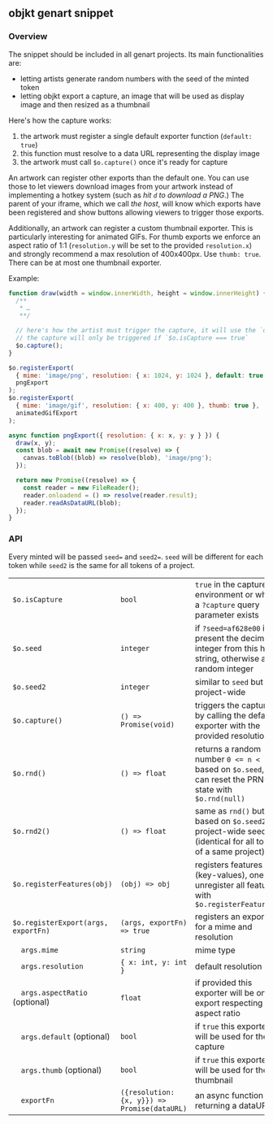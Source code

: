 ## objkt genart snippet

### Overview

The snippet should be included in all genart projects.
Its main functionalities are:
- letting artists generate random numbers with the seed of the minted token
- letting objkt export a capture, an image that will be used as display image and then resized as a thumbnail

Here's how the capture works:

1. the artwork must register a single default exporter function (`default: true`)
2. this function must resolve to a data URL representing the display image
3. the artwork must call `$o.capture()` once it's ready for capture

An artwork can register other exports than the default one. You can use those to let viewers download images from your artwork instead of implementing a hotkey system (such as *hit `d` to download a PNG*.) The parent of your iframe, which we call *the host*, will know which exports have been registered and show buttons allowing viewers to trigger those exports.

Additionally, an artwork can register a custom thumbnail exporter. This is particularly interesting for animated GIFs. For thumb exports we enforce an aspect ratio of 1:1 (`resolution.y` will be set to the provided `resolution.x`) and strongly recommend a max resolution of 400x400px. Use `thumb: true`. There can be at most one thumbnail exporter.

Example:

```js
function draw(width = window.innerWidth, height = window.innerHeight) {
  /** 
   * …
   **/

  // here's how the artist must trigger the capture, it will use the `default` exporter with the provided resolution
  // the capture will only be triggered if `$o.isCapture === true`
  $o.capture();
}

$o.registerExport(
  { mime: 'image/png', resolution: { x: 1024, y: 1024 }, default: true },
  pngExport
);
$o.registerExport(
  { mime: 'image/gif', resolution: { x: 400, y: 400 }, thumb: true },
  animatedGifExport
);

async function pngExport({ resolution: { x: x, y: y } }) {
  draw(x, y);
  const blob = await new Promise((resolve) => {
    canvas.toBlob((blob) => resolve(blob), 'image/png');
  });

  return new Promise((resolve) => {
    const reader = new FileReader();
    reader.onloadend = () => resolve(reader.result);
    reader.readAsDataURL(blob);
  });
}
```

### API

Every minted will be passed `seed=` and `seed2=`. `seed` will be different for each token while `seed2` is the same for all tokens of a project.

|                                     |                                              |                                                                                                           |
| ----------------------------------- | -------------------------------------------- | --------------------------------------------------------------------------------------------------------- |
| `$o.isCapture`                      | `bool`                                       | `true` in the capture environment or when a `?capture` query parameter exists                             |
| `$o.seed`                           | `integer`                                    | if `?seed=af628e00` is present the decimal integer from this hex string, otherwise a random integer       |
| `$o.seed2`                          | `integer`                                    | similar to `seed` but project-wide                                                                        |
| `$o.capture()`                      | `() => Promise(void)`                        | triggers the capture by calling the default exporter with the provided resolution                         |
| `$o.rnd()`                          | `() => float`                                | returns a random number `0 <= n < 1` based on `$o.seed`, one can reset the PRNG state with `$o.rnd(null)` |
| `$o.rnd2()`                         | `() => float`                                | same as `rnd()` but based on `$o.seed2`, a project-wide seed (identical for all tokens of a same project) |
| `$o.registerFeatures(obj)`          | `(obj) => obj`                               | registers features (key-values), one can unregister all featurs with `$o.registerFeatures()`              |
| `$o.registerExport(args, exportFn)` | `(args, exportFn) => true`                   | registers an exporter for a mime and resolution                                                           |
| `  args.mime`                       | `string`                                     | mime type                                                                                                 |
| `  args.resolution`                 | `{ x: int, y: int }`                         | default resolution                                                                                        |
| `  args.aspectRatio` (optional)     | `float`                                      | if provided this exporter will be only export respecting this aspect ratio                                |
| `  args.default` (optional)         | `bool`                                       | if `true` this exporter will be used for the capture                                                      |
| `  args.thumb` (optional)           | `bool`                                       | if `true` this exporter will be used for the thumbnail                                                    |
| `  exportFn`                        | `({resolution: {x, y}}) => Promise(dataURL)` | an async function returning a dataURL                                                                     |

